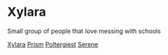 # Xylara
Small group of people that love messing with schools

[Xylara](https://github.com/Xylara/Xylara)
[Prism](https://github.com/Xylara/Prism)
[Poltergiest](https://github.com/Xylara/Poltergiest)
[Serene](https://github.com/Xylara/Serene)
